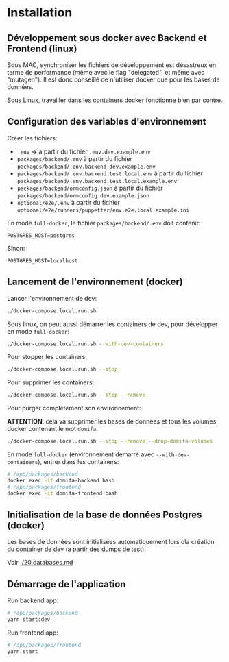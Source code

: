 # Installation

## Développement sous docker avec Backend et Frontend (linux)

Sous MAC, synchroniser les fichiers de développement est désastreux en terme de performance (même avec le flag "delegated", et même avec "mutagen").
Il est donc conseillé de n'utiliser docker que pour les bases de données.

Sous Linux, travailler dans les containers docker fonctionne bien par contre.

## Configuration des variables d'environnement

Créer les fichiers:

- `.env` => à partir du fichier `.env.dev.example.env`
- `packages/backend/.env` à partir du fichier `packages/backend/.env.backend.dev.example.env`
- `packages/backend/.env.backend.test.local.env` à partir du fichier `packages/backend/.env.backend.test.local.example.env`
- `packages/backend/ormconfig.json` à partir du fichier `packages/backend/ormconfig.dev.example.json`
- `optional/e2e/.env` à partir du fichier `optional/e2e/runners/puppetter/env.e2e.local.example.ini`

En mode `full-docker`, le fichier `packages/backend/.env` doit contenir:

```env
POSTGRES_HOST=postgres
```

Sinon:

```env
POSTGRES_HOST=localhost
```

## Lancement de l'environnement (docker)

Lancer l'environnement de dev:

```bash
./docker-compose.local.run.sh
```

Sous linux, on peut aussi démarrer les containers de dev, pour développer en mode `full-docker`:

```bash
./docker-compose.local.run.sh --with-dev-containers
```

Pour stopper les containers:

```bash
./docker-compose.local.run.sh --stop
```

Pour supprimer les containers:

```bash
./docker-compose.local.run.sh --stop --remove
```

Pour purger complètement son environnement:

**ATTENTION**: cela va supprimer les bases de données et tous les volumes docker contenant le mot `domifa`:

```bash
./docker-compose.local.run.sh --stop --remove --drop-domifa-volumes
```

En mode `full-docker` (environnement démarré avec `--with-dev-containers`), entrer dans les containers:

```sh
# /app/packages/backend
docker exec -it domifa-backend bash
# /app/packages/frontend
docker exec -it domifa-frontend bash
```

## Initialisation de la base de données Postgres (docker)

Les bases de données sont initialisées automatiquement lors dla création du container de dev (à partir des dumps de test).

Voir [./20.databases.md](./20.databases.md)

## Démarrage de l'application

Run backend app:

```bash
# /app/packages/backend
yarn start:dev
```

Run frontend app:

```sh
# /app/packages/frontend
yarn start
```
